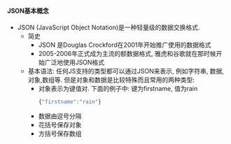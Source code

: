 #### JSON基本概念

- JSON (JavaScript Object Notation)是一种轻量级的数据交换格式. 
  - 简史
    - JSON 是Douglas Crockford在2001年开始推广使用的数据格式
    - 2005-2006年正式成为主流的额数据格式, 雅虎和谷歌就在那时候开始广泛地使用JSON格式
  - 基本语法: 任何JS支持的类型都可以通过JSON来表示, 例如字符串, 数据, 对象,数组等. 但是对象和数据是比较特殊而且常用的两种类型:
    - 对象表示为键值对.  下面的例子中: 键为firstname, 值为rain
        ```javascript
        {"firstname":"rain"}
        ```
    - 数据由逗号分隔
    - 花括号保存对象
    - 方括号保存数组
